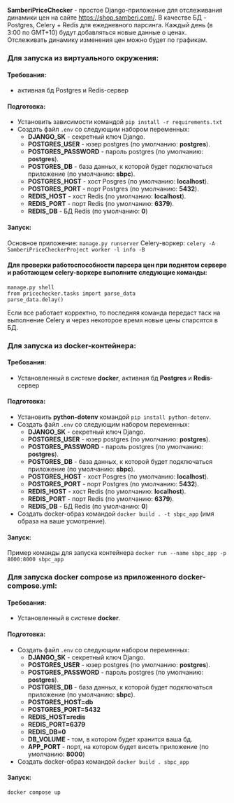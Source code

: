 **SamberiPriceChecker** - простое Django-приложение для отслеживания динамики цен на сайте https://shop.samberi.com/. В качестве БД - Postgres, Celery + Redis для ежедневного парсинга. Каждый день (в 3:00 по GMT+10) будут добавляться новые данные о ценах. Отслеживать динамику изменения цен можно будет по графикам.

### **Для запуска из виртуального окружения:**

#### Требования: 

- активная бд Postgres и Redis-сервер

#### Подготовка:

- Установить зависимости командой `pip install -r requirements.txt`
- Создать файл `.env` со следующим набором переменных:
  + **DJANGO_SK** - секретный ключ Django.
  + **POSTGRES_USER** - юзер postgres (по умолчанию: **postgres**).
  + **POSTGRES_PASSWORD** - пароль postgres (по умолчанию: **postgres**).
  + **POSTGRES_DB** - база данных, к которой будет подключаться приложение (по умолчанию: **sbpc**).
  + **POSTGRES_HOST** - хост Posgres (по умолчанию: **localhost**).
  + **POSTGRES_PORT** - порт Postgres (по умолчанию: **5432**).
  + **REDIS_HOST** - хост Redis (по умолчанию: **localhost**).
  + **REDIS_PORT** - порт Redis (по умолчанию: **6379**).
  + **REDIS_DB** - БД Redis (по умолчанию: **0**)

#### Запуск:

Основное приложение: `manage.py runserver`
Celery-воркер: `celery -A SamberiPriceCheckerProject worker -l info -B`

#### Для проверки работоспособности парсера цен при поднятом сервере и работающем celery-воркере выполните следующие команды:

```
manage.py shell
from pricechecker.tasks import parse_data
parse_data.delay()
```
Если все работает корректно, то последняя команда передаст таск на выполнение Celery и через некоторое время новые цены спарсятся в БД.

### **Для запуска из docker-контейнера:**

#### Требования:

 - Установленный в системе **docker**, активная бд **Postgres** и **Redis**-сервер

#### Подготовка:

- Установить **python-dotenv** командой `pip install python-dotenv`.
- Создать файл `.env` со следующим набором переменных:
  + **DJANGO_SK** - секретный ключ Django.
  + **POSTGRES_USER** - юзер postgres (по умолчанию: **postgres**).
  + **POSTGRES_PASSWORD** - пароль postgres (по умолчанию: **postgres**).
  + **POSTGRES_DB** - база данных, к которой будет подключаться приложение (по умолчанию: **sbpc**).
  + **POSTGRES_HOST** - хост Posgres (по умолчанию: **localhost**).
  + **POSTGRES_PORT** - порт Postgres (по умолчанию: **5432**).
  + **REDIS_HOST** - хост Redis (по умолчанию: **localhost**).
  + **REDIS_PORT** - порт Redis (по умолчанию: **6379**).
  + **REDIS_DB** - БД Redis (по умолчанию: **0**)
- Создать docker-образ командой `docker build . -t sbpc_app` (имя образа на ваше усмотрение).

#### Запуск:
Пример команды для запуска контейнера `docker run --name sbpc_app -p 8000:8000 sbpc_app`


### Для запуска docker compose из приложенного docker-compose.yml:
#### Требования:

 - Установленный в системе **docker**.

#### Подготовка:
  - Создать файл `.env` со следующим набором переменных:
    + **DJANGO_SK** - секретный ключ Django.
    + **POSTGRES_USER** - юзер postgres (по умолчанию: **postgres**).
    + **POSTGRES_PASSWORD** - пароль postgres (по умолчанию: **postgres**).
    + **POSTGRES_DB** - база данных, к которой будет подключаться приложение (по умолчанию: **sbpc**).
    + **POSTGRES_HOST=db**
    + **POSTGRES_PORT=5432** 
    + **REDIS_HOST=redis**
    + **REDIS_PORT=6379**
    + **REDIS_DB=0**
    + **DB_VOLUME** - том, в котором будет хранится ваша бд.
    + **APP_PORT** - порт, на котором будет висеть приложение (по умолчанию: **8000**)
 - Создать docker-образ командой `docker build . sbpc_app`

#### Запуск:
  `docker compose up`
  













